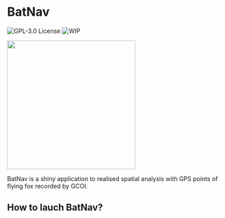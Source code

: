 
BatNav
================

![GPL-3.0
License](https://img.shields.io/badge/License-GPL%20v3.0-blue.svg)
![WIP](https://www.repostatus.org/badges/latest/wip.svg)

<img src="pictures/modeloTrack_logo_tr.png" data-fig-align="center"
width="300" />


BatNav is a shiny application to realised spatial analysis with GPS points of flying fox recorded by GCOI.

## How to lauch BatNav?



